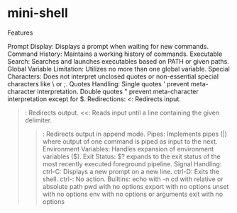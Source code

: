 # mini-shell
Features

Prompt Display: Displays a prompt when waiting for new commands.
Command History: Maintains a working history of commands.
Executable Search: Searches and launches executables based on PATH or given paths.
Global Variable Limitation: Utilizes no more than one global variable.
Special Characters: Does not interpret unclosed quotes or non-essential special characters like \ or ;.
Quotes Handling:
Single quotes ' prevent meta-character interpretation.
Double quotes " prevent meta-character interpretation except for $.
Redirections:
<: Redirects input.
>: Redirects output.
<<: Reads input until a line containing the given delimiter.
>>: Redirects output in append mode.
Pipes: Implements pipes (|) where output of one command is piped as input to the next.
Environment Variables: Handles expansion of environment variables ($).
Exit Status: $? expands to the exit status of the most recently executed foreground pipeline.
Signal Handling:
ctrl-C: Displays a new prompt on a new line.
ctrl-D: Exits the shell.
ctrl-\: No action.
Builtins:
echo with -n
cd with relative or absolute path
pwd with no options
export with no options
unset with no options
env with no options or arguments
exit with no options
